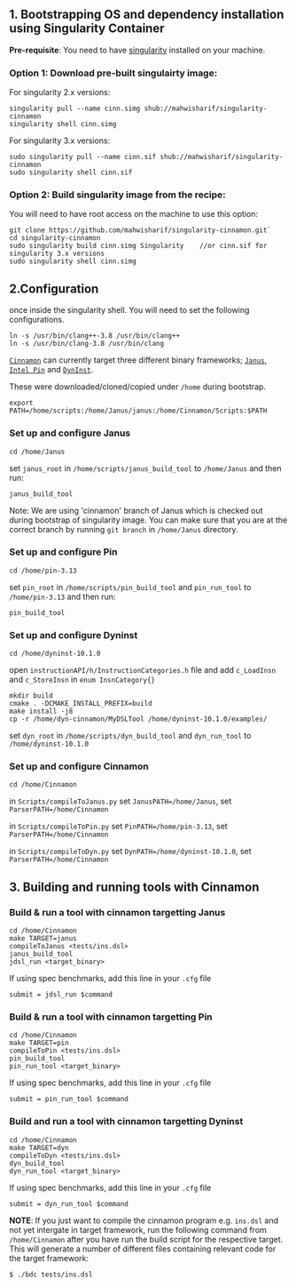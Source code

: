 ## 1. Bootstrapping OS and dependency installation using Singularity Container 

**Pre-requisite**: You need to have [singularity](https://sylabs.io/guides/3.0/user-guide/quick_start.html) installed on your machine. 

### Option 1: Download pre-built singulairty image:
For singularity 2.x versions: 
```
singularity pull --name cinn.simg shub://mahwisharif/singularity-cinnamon
singularity shell cinn.simg
```
For singularity 3.x versions: 
```
sudo singularity pull --name cinn.sif shub://mahwisharif/singularity-cinnamon
sudo singularity shell cinn.sif
```

### Option 2: Build singularity image from the recipe: 
You will need to have root access on the machine to use this option: 

```
git clone https://github.com/mahwisharif/singularity-cinnamon.git`
cd singularity-cinnamon
sudo singularity build cinn.simg Singularity    //or cinn.sif for singularity 3.x versions
sudo singularity shell cinn.simg
```


## 2.Configuration 

once inside the singularity shell. You will need to set the following configurations. 

```
ln -s /usr/bin/clang++-3.8 /usr/bin/clang++
ln -s /usr/bin/clang-3.8 /usr/bin/clang
```
[`Cinnamon`](https://github.com/CompArchCam/Cinnamon) can currently target three different binary frameworks; [`Janus`](https://github.com/mahwisharif/Janus/tree/cinnamon), [`Intel Pin`](https://software.intel.com/content/www/us/en/develop/articles/pin-a-dynamic-binary-instrumentation-tool.html) and [`DynInst`](https://dyninst.org/dyninst).

These were downloaded/cloned/copied under `/home` during bootstrap. 

`export PATH=/home/scripts:/home/Janus/janus:/home/Cinnamon/Scripts:$PATH`

### Set up and configure Janus

`cd /home/Janus`

set `janus_root` in `/home/scripts/janus_build_tool` to `/home/Janus` and then run:

`janus_build_tool`

Note: We are using 'cinnamon' branch of Janus which is checked out during bootstrap of singularity image. You can make sure that you are at the correct branch by running `git branch` in `/home/Janus` directory.

### Set up and configure Pin

`cd /home/pin-3.13`

set `pin_root` in `/home/scripts/pin_build_tool` and `pin_run_tool` to `/home/pin-3.13` and then run: 

`pin_build_tool`

### Set up and configure Dyninst

`cd /home/dyninst-10.1.0`

open `instructionAPI/h/InstructionCategories.h` file and add `c_LoadInsn` and `c_StoreInsn` in `enum InsnCategory{}`

```
mkdir build
cmake . -DCMAKE_INSTALL_PREFIX=build
make install -j8
cp -r /home/dyn-cinnamon/MyDSLTool /home/dyninst-10.1.0/examples/
```

set `dyn_root` in `/home/scripts/dyn_build_tool` and `dyn_run_tool` to `/home/dyninst-10.1.0`


### Set up and configure Cinnamon

`cd /home/Cinnamon`

in `Scripts/compileToJanus.py` set `JanusPATH=/home/Janus`, set `ParserPATH=/home/Cinnamon`

in `Scripts/compileToPin.py` set `PinPATH=/home/pin-3.13`, set `ParserPATH=/home/Cinnamon`

in `Scripts/compileToDyn.py` set `DynPATH=/home/dyninst-10.1.0`, set `ParserPATH=/home/Cinnamon`


## 3. Building and running tools with Cinnamon

### Build & run a tool with cinnamon targetting Janus
```
cd /home/Cinnamon
make TARGET=janus
compileToJanus <tests/ins.dsl>
janus_build_tool
jdsl_run <target_binary>
```

If using spec benchmarks, add this line in your `.cfg` file

`submit = jdsl_run $command`

### Build & run a tool with cinnamon targetting Pin
```
cd /home/Cinnamon
make TARGET=pin
compileToPin <tests/ins.dsl>
pin_build_tool
pin_run_tool <target_binary>
```



If using spec benchmarks, add this line in your `.cfg` file

`submit = pin_run_tool $command`


### Build and run a tool with cinnamon targetting Dyninst
```
cd /home/Cinnamon
make TARGET=dyn
compileToDyn <tests/ins.dsl>
dyn_build_tool
dyn_run_tool <target_binary>
```

If using spec benchmarks, add this line in your `.cfg` file

`submit = dyn_run_tool $command`



**NOTE**: If you just want to compile the cinnamon program e.g. `ins.dsl` and not yet intergate in target framework, run the following command from `/home/Cinnamon` after you have run the  build script for the respective target. This will generate a number of different files containing relevant code for the target framework:
```
$ ./bdc tests/ins.dsl
```
